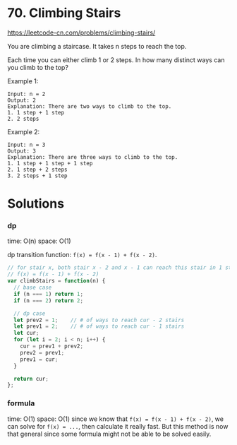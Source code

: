 # 70. Climbing Stairs
https://leetcode-cn.com/problems/climbing-stairs/

You are climbing a staircase. It takes n steps to reach the top.

Each time you can either climb 1 or 2 steps. In how many distinct ways can you climb to the top?

Example 1:
```
Input: n = 2
Output: 2
Explanation: There are two ways to climb to the top.
1. 1 step + 1 step
2. 2 steps
```
Example 2:
```
Input: n = 3
Output: 3
Explanation: There are three ways to climb to the top.
1. 1 step + 1 step + 1 step
2. 1 step + 2 steps
3. 2 steps + 1 step
```

# Solutions
### dp
time: O(n)
space: O(1)

dp transition function: `f(x) = f(x - 1) + f(x - 2)`.
```ts
// for stair x, both stair x - 2 and x - 1 can reach this stair in 1 step, so
// f(x) = f(x - 1) + f(x - 2)
var climbStairs = function(n) {
  // base case
  if (n === 1) return 1;
  if (n === 2) return 2;

  // dp case
  let prev2 = 1;    // # of ways to reach cur - 2 stairs
  let prev1 = 2;    // # of ways to reach cur - 1 stairs
  let cur;
  for (let i = 2; i < n; i++) {
    cur = prev1 + prev2;
    prev2 = prev1;
    prev1 = cur;
  }

  return cur;
};
```

### formula
time: O(1)
space: O(1)
since we know that `f(x) = f(x - 1) + f(x - 2)`, we can solve for `f(x) = ...`, then calculate it really fast. But this method is now that general since some formula might not be able to be solved easily.